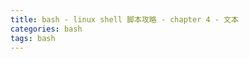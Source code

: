 ```yaml
---
title: bash - linux shell 脚本攻略 - chapter 4 - 文本
categories: bash
tags: bash
---
```




<!--more-->
